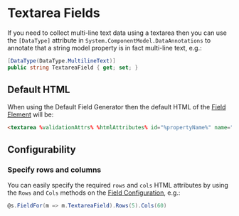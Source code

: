 Textarea Fields
===============

If you need to collect multi-line text data using a textarea then you can use the `[DataType]` attribute in `System.ComponentModel.DataAnnotations` to annotate that a string model property is in fact multi-line text, e.g.:

```c#
[DataType(DataType.MultilineText)]
public string TextareaField { get; set; }
```

Default HTML
------------

When using the Default Field Generator then the default HTML of the [Field Element](field-element) will be:

```html
<textarea %validationAttrs% %htmlAttributes% id="%propertyName%" name="%propertyName%">%value%</textarea>
```

Configurability
---------------

### Specify rows and columns

You can easily specify the required `rows` and `cols` HTML attributes by using the `Rows` and `Cols` methods on the [Field Configuration](field-configuration), e.g.:

```c#
@s.FieldFor(m => m.TextareaField).Rows(5).Cols(60)
```